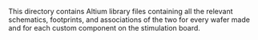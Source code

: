 This directory contains Altium library files containing all the relevant schematics, footprints, and associations of the two for every wafer made and for each custom component on the stimulation board. 
